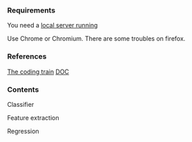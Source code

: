 ### Requirements

You need a [local server running](https://github.com/processing/p5.js/wiki/Local-server)

Use Chrome or Chromium. There are some troubles on firefox.

### References

[The coding train](https://thecodingtrain.com/learning/ml5/)
[DOC](https://learn.ml5js.org/docs/)


### Contents

Classifier

Feature extraction

Regression
